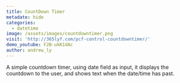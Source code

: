 ```yaml
---
title: CountDown Timer
metadate: hide
categories:
  - datetime
image: /assets/images/countdowntimer.png
visit: 'http://365lyf.com/pcf-control-countdowntimer/'
demo_youtube: F2B-ukK1dAc
author: andrew_ly
---
```


A simple countdown timer, using date field as input, it displays the countdown to the user, and shows text when the date/time has past.
